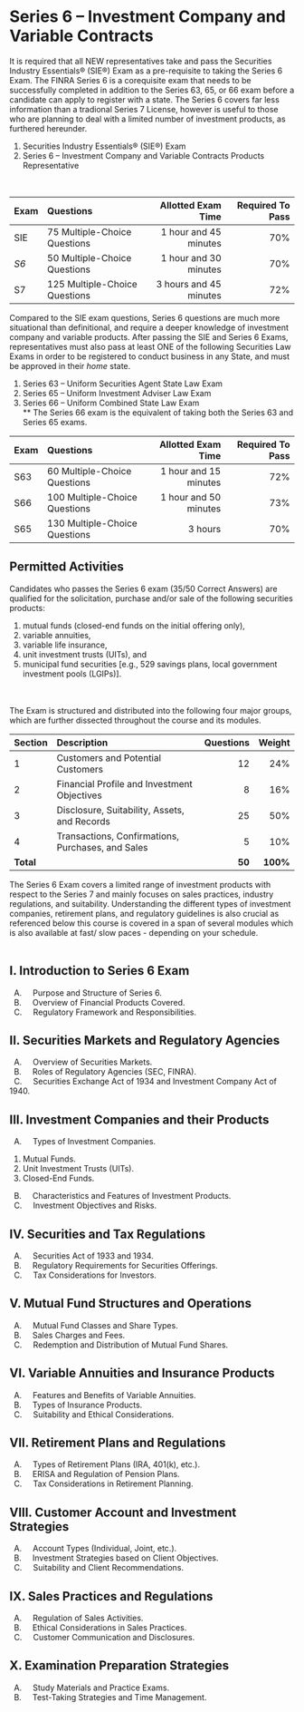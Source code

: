 # Series 6 – Investment Company and Variable Contracts

It is required that all NEW representatives  take and pass the Securities Industry Essentials® (SIE®) Exam as a pre-requisite to taking the Series 6 Exam. The FINRA Series 6 is a corequisite exam that needs to be successfully completed in addition to the Series 63, 65, or 66 exam before a candidate can apply to register with a state. The Series 6 covers far less information than a tradional Series 7 License, however is useful to those who are planning to deal with a limited number of investment products, as furthered hereunder.</br>

1. Securities Industry Essentials® (SIE®) Exam </br>
2. Series 6 –  Investment Company and Variable Contracts Products Representative</br>

</br>

| Exam    | Questions | Allotted Exam Time | Required To Pass |
| :-------- | :------- | -------: |-------: |
| SIE  | 75 Multiple-Choice Questions   | 1 hour and 45 minutes    | 70% |
| *S6* | 50 Multiple-Choice Questions | 1 hour and 30 minutes   | 70% |
| S7 | 125 Multiple-Choice Questions | 3 hours and 45 minutes   | 72% |

Compared to the SIE exam questions, Series 6 questions are much more situational than definitional, and require a deeper knowledge of investment company and variable products.  After passing the SIE and Series 6 Exams, representatives must also pass at least ONE of the following Securities Law Exams in order to be registered to conduct business in any State, and must be approved in their *home* state.

1. Series 63 – Uniform Securities Agent State Law Exam 
2. Series 65 – Uniform Investment Adviser Law Exam
3. Series 66 – Uniform Combined State Law Exam</br>
** The Series 66 exam is the equivalent of taking both the Series 63 and Series 65 exams.
   
| Exam    | Questions | Allotted Exam Time | Required To Pass |
| :-------- | :------- | -------: |-------: |
| S63    | 60 Multiple-Choice Questions    | 1 hour and 15 minutes    | 72% |
| S66    | 100 Multiple-Choice Questions   | 1 hour and 50 minutes    | 73% |
| S65    | 130 Multiple-Choice Questions    | 3 hours   | 70% |



## Permitted Activities
Candidates who passes the Series 6 exam (35/50 Correct Answers) are qualified for the solicitation, purchase and/or sale of the following securities products:</br>
1. mutual funds (closed-end funds on the initial offering only),</br>
2. variable annuities,</br>
3. variable life insurance,</br>
4. unit investment trusts (UITs), and</br>
5. municipal fund securities [e.g., 529 savings plans, local government investment pools (LGIPs)].


</br></br>
The Exam is structured and distributed into the following four major groups, which are further dissected throughout the course and its modules.</br>


| Section    | Description | Questions | Weight |
| :-------- | :------- | -------: |-------: |
| 1 | Customers and Potential Customers  | 12 | 24% |
| 2 | Financial Profile and Investment Objectives  | 8 | 16% |
| 3 | Disclosure, Suitability, Assets, and Records | 25 |  50% |
| 4 | Transactions, Confirmations, Purchases, and Sales  | 5 | 10% |
| **Total** |  | **50** | **100%** |


The Series 6 Exam covers a limited range of investment products with respect to the Series 7 and mainly focuses on sales practices, industry regulations, and suitability. Understanding the different types of investment companies, retirement plans, and regulatory guidelines is also crucial as referenced below this course is covered in a span of several modules which is also available at fast/ slow paces - depending on your schedule.</br></br>

## I. Introduction to Series 6 Exam
&nbsp; A. &nbsp; &nbsp; Purpose and Structure of Series 6.</br>
&nbsp; B. &nbsp; &nbsp; Overview of Financial Products Covered.</br>
&nbsp; C. &nbsp; &nbsp; Regulatory Framework and Responsibilities.</br>

## II. Securities Markets and Regulatory Agencies
&nbsp; A. &nbsp; &nbsp; Overview of Securities Markets.</br>
&nbsp; B. &nbsp; &nbsp; Roles of Regulatory Agencies (SEC, FINRA).</br>
&nbsp; C. &nbsp; &nbsp; Securities Exchange Act of 1934 and Investment Company Act of 1940.</br>

## III. Investment Companies and their Products
&nbsp; A. &nbsp; &nbsp; Types of Investment Companies.</br>

1. Mutual Funds.</br>
2. Unit Investment Trusts (UITs).</br>
3. Closed-End Funds.</br>

&nbsp; B. &nbsp; &nbsp; Characteristics and Features of Investment Products.</br>
&nbsp; C. &nbsp; &nbsp; Investment Objectives and Risks.</br>

## IV. Securities and Tax Regulations
&nbsp; A. &nbsp; &nbsp; Securities Act of 1933 and 1934.</br>
&nbsp; B. &nbsp; &nbsp; Regulatory Requirements for Securities Offerings.</br>
&nbsp; C. &nbsp; &nbsp; Tax Considerations for Investors.</br>

## V. Mutual Fund Structures and Operations
&nbsp; A. &nbsp; &nbsp; Mutual Fund Classes and Share Types.</br>
&nbsp; B. &nbsp; &nbsp; Sales Charges and Fees.</br>
&nbsp; C. &nbsp; &nbsp; Redemption and Distribution of Mutual Fund Shares.</br>

## VI. Variable Annuities and Insurance Products
&nbsp; A. &nbsp; &nbsp; Features and Benefits of Variable Annuities.</br>
&nbsp; B. &nbsp; &nbsp; Types of Insurance Products.</br>
&nbsp; C. &nbsp; &nbsp; Suitability and Ethical Considerations.</br>

## VII. Retirement Plans and Regulations
&nbsp; A. &nbsp; &nbsp; Types of Retirement Plans (IRA, 401(k), etc.).</br>
&nbsp; B. &nbsp; &nbsp; ERISA and Regulation of Pension Plans.</br>
&nbsp; C. &nbsp; &nbsp; Tax Considerations in Retirement Planning.</br>

## VIII. Customer Account and Investment Strategies
&nbsp; A. &nbsp; &nbsp; Account Types (Individual, Joint, etc.).</br>
&nbsp; B. &nbsp; &nbsp; Investment Strategies based on Client Objectives.</br>
&nbsp; C. &nbsp; &nbsp; Suitability and Client Recommendations.</br>

## IX. Sales Practices and Regulations
&nbsp; A. &nbsp; &nbsp; Regulation of Sales Activities.</br>
&nbsp; B. &nbsp; &nbsp; Ethical Considerations in Sales Practices.</br>
&nbsp; C. &nbsp; &nbsp; Customer Communication and Disclosures.</br>

## X. Examination Preparation Strategies
&nbsp; A. &nbsp; &nbsp; Study Materials and Practice Exams.</br>
&nbsp; B. &nbsp; &nbsp; Test-Taking Strategies and Time Management.</br>


